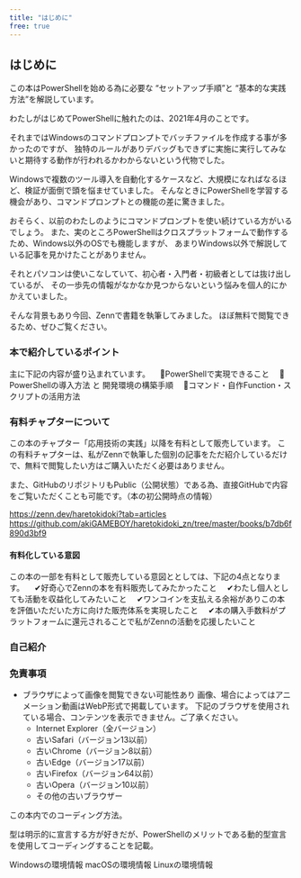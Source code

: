 ```yaml
---
title: "はじめに"
free: true
---
```

## はじめに

この本はPowerShellを始める為に必要な “セットアップ手順”と “基本的な実践方法”を解説しています。

わたしがはじめてPowerShellに触れたのは、2021年4月のことです。

それまではWindowsのコマンドプロンプトでバッチファイルを作成する事が多かったのですが、
独特のルールがありデバッグもできずに実施に実行してみないと期待する動作が行われるかわからないという代物でした。

Windowsで複数のツール導入を自動化するケースなど、大規模になればなるほど、検証が面倒で頭を悩ませていました。
そんなときにPowerShellを学習する機会があり、コマンドプロンプトとの機能の差に驚きました。

おそらく、以前のわたしのようにコマンドプロンプトを使い続けている方がいるでしょう。
また、実のところPowerShellはクロスプラットフォームで動作するため、Windows以外のOSでも機能しますが、
あまりWindows以外で解説している記事を見かけたことがありません。

それとパソコンは使いこなしていて、初心者・入門者・初級者としては抜け出しているが、
その一歩先の情報がなかなか見つからないという悩みを個人的にかかえていました。

そんな背景もあり今回、Zennで書籍を執筆してみました。
ほぼ無料で閲覧できるため、ぜひご覧ください。

### 本で紹介しているポイント

主に下記の内容が盛り込まれています。
　📌PowerShellで実現できること
　📌PowerShellの導入方法 と 開発環境の構築手順
　📌コマンド・自作Function・スクリプトの活用方法

### 有料チャプターについて

この本のチャプター「応用技術の実践」以降を有料として販売しています。
この有料チャプターは、私がZennで執筆した個別の記事をただ紹介しているだけで、無料で閲覧したい方はご購入いただく必要はありません。
  
また、GitHubのリポジトリもPublic（公開状態）である為、直接GitHubで内容をご覧いただくことも可能です。（本の初公開時点の情報）

https://zenn.dev/haretokidoki?tab=articles
https://github.com/akiGAMEBOY/haretokidoki_zn/tree/master/books/b7db6f890d3bf9

#### 有料化している意図

この本の一部を有料として販売している意図ととしては、下記の4点となります。
　✔好奇心でZennの本を有料販売してみたかったこと
　✔わたし個人としても活動を収益化してみたいこと
　✔ワンコインを支払える余裕がありこの本を評価いただいた方に向けた販売体系を実現したこと
　✔本の購入手数料がプラットフォームに還元されることで私がZennの活動を応援したいこと

### 自己紹介

### 免責事項

- ブラウザによって画像を閲覧できない可能性あり
    画像、場合によってはアニメーション動画はWebP形式で掲載しています。
    下記のブラウザを使用されている場合、コンテンツを表示できません。ご了承ください。
    - Internet Explorer（全バージョン）
    - 古いSafari（バージョン13以前）
    - 古いChrome（バージョン8以前）
    - 古いEdge（バージョン17以前）
    - 古いFirefox（バージョン64以前）
    - 古いOpera（バージョン10以前）
    - その他の古いブラウザー

この本内でのコーディング方法。

型は明示的に宣言する方が好きだが、PowerShellのメリットである動的型宣言を使用してコーディングすることを記載。

Windowsの環境情報
macOSの環境情報
Linuxの環境情報
